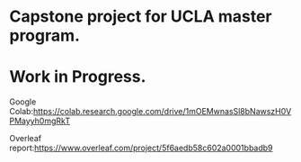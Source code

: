 # Capstone project for UCLA master program.
# Work in Progress. 
Google Colab:https://colab.research.google.com/drive/1mOEMwnasSl8bNawszH0VPMayyh0mgRkT

Overleaf report:https://www.overleaf.com/project/5f6aedb58c602a0001bbadb9
